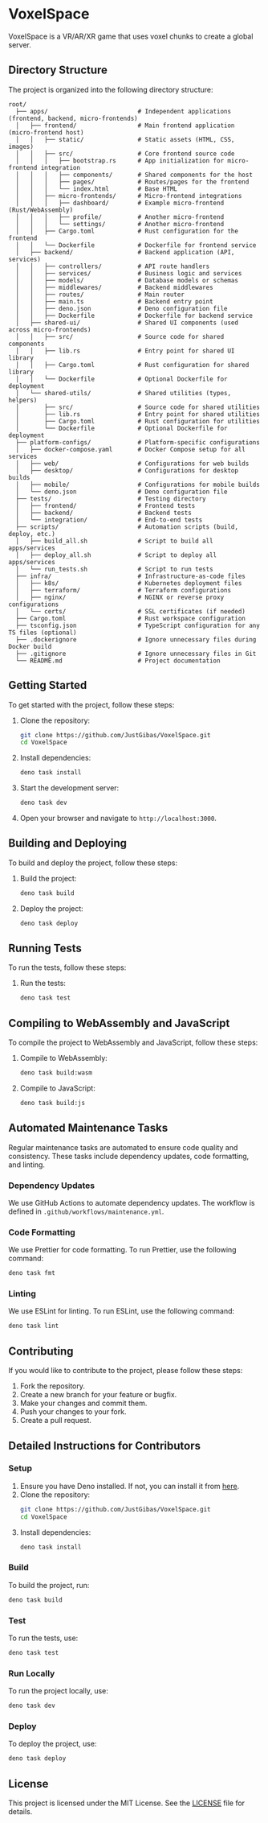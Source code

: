 # VoxelSpace

VoxelSpace is a VR/AR/XR game that uses voxel chunks to create a global server.

## Directory Structure

The project is organized into the following directory structure:

```
root/
  ├── apps/                         # Independent applications (frontend, backend, micro-frontends)
  │   ├── frontend/                 # Main frontend application (micro-frontend host)
  │   │   ├── static/               # Static assets (HTML, CSS, images)
  │   │   ├── src/                  # Core frontend source code
  │   │   │   ├── bootstrap.rs      # App initialization for micro-frontend integration
  │   │   │   ├── components/       # Shared components for the host
  │   │   │   ├── pages/            # Routes/pages for the frontend
  │   │   │   └── index.html        # Base HTML
  │   │   ├── micro-frontends/      # Micro-frontend integrations
  │   │   │   ├── dashboard/        # Example micro-frontend (Rust/WebAssembly)
  │   │   │   ├── profile/          # Another micro-frontend
  │   │   │   └── settings/         # Another micro-frontend
  │   │   ├── Cargo.toml            # Rust configuration for the frontend
  │   │   └── Dockerfile            # Dockerfile for frontend service
  │   ├── backend/                  # Backend application (API, services)
  │   │   ├── controllers/          # API route handlers
  │   │   ├── services/             # Business logic and services
  │   │   ├── models/               # Database models or schemas
  │   │   ├── middlewares/          # Backend middlewares
  │   │   ├── routes/               # Main router
  │   │   ├── main.ts               # Backend entry point
  │   │   ├── deno.json             # Deno configuration file
  │   │   ├── Dockerfile            # Dockerfile for backend service
  │   ├── shared-ui/                # Shared UI components (used across micro-frontends)
  │   │   ├── src/                  # Source code for shared components
  │   │   ├── lib.rs                # Entry point for shared UI library
  │   │   ├── Cargo.toml            # Rust configuration for shared library
  │   │   └── Dockerfile            # Optional Dockerfile for deployment
  │   └── shared-utils/             # Shared utilities (types, helpers)
  │       ├── src/                  # Source code for shared utilities
  │       ├── lib.rs                # Entry point for shared utilities
  │       ├── Cargo.toml            # Rust configuration for utilities
  │       └── Dockerfile            # Optional Dockerfile for deployment
  ├── platform-configs/             # Platform-specific configurations
  │   ├── docker-compose.yaml       # Docker Compose setup for all services
  │   ├── web/                      # Configurations for web builds
  │   ├── desktop/                  # Configurations for desktop builds
  │   ├── mobile/                   # Configurations for mobile builds
  │   └── deno.json                 # Deno configuration file
  ├── tests/                        # Testing directory
  │   ├── frontend/                 # Frontend tests
  │   ├── backend/                  # Backend tests
  │   └── integration/              # End-to-end tests
  ├── scripts/                      # Automation scripts (build, deploy, etc.)
  │   ├── build_all.sh              # Script to build all apps/services
  │   ├── deploy_all.sh             # Script to deploy all apps/services
  │   └── run_tests.sh              # Script to run tests
  ├── infra/                        # Infrastructure-as-code files
  │   ├── k8s/                      # Kubernetes deployment files
  │   ├── terraform/                # Terraform configurations
  │   ├── nginx/                    # NGINX or reverse proxy configurations
  │   └── certs/                    # SSL certificates (if needed)
  ├── Cargo.toml                    # Rust workspace configuration
  ├── tsconfig.json                 # TypeScript configuration for any TS files (optional)
  ├── .dockerignore                 # Ignore unnecessary files during Docker build
  ├── .gitignore                    # Ignore unnecessary files in Git
  └── README.md                     # Project documentation
```

## Getting Started

To get started with the project, follow these steps:

1. Clone the repository:
   ```sh
   git clone https://github.com/JustGibas/VoxelSpace.git
   cd VoxelSpace
   ```

2. Install dependencies:
   ```sh
   deno task install
   ```

3. Start the development server:
   ```sh
   deno task dev
   ```

4. Open your browser and navigate to `http://localhost:3000`.

## Building and Deploying

To build and deploy the project, follow these steps:

1. Build the project:
   ```sh
   deno task build
   ```

2. Deploy the project:
   ```sh
   deno task deploy
   ```

## Running Tests

To run the tests, follow these steps:

1. Run the tests:
   ```sh
   deno task test
   ```

## Compiling to WebAssembly and JavaScript

To compile the project to WebAssembly and JavaScript, follow these steps:

1. Compile to WebAssembly:
   ```sh
   deno task build:wasm
   ```

2. Compile to JavaScript:
   ```sh
   deno task build:js
   ```

## Automated Maintenance Tasks

Regular maintenance tasks are automated to ensure code quality and consistency. These tasks include dependency updates, code formatting, and linting.

### Dependency Updates

We use GitHub Actions to automate dependency updates. The workflow is defined in `.github/workflows/maintenance.yml`.

### Code Formatting

We use Prettier for code formatting. To run Prettier, use the following command:
```sh
deno task fmt
```

### Linting

We use ESLint for linting. To run ESLint, use the following command:
```sh
deno task lint
```

## Contributing

If you would like to contribute to the project, please follow these steps:

1. Fork the repository.
2. Create a new branch for your feature or bugfix.
3. Make your changes and commit them.
4. Push your changes to your fork.
5. Create a pull request.

## Detailed Instructions for Contributors

### Setup

1. Ensure you have Deno installed. If not, you can install it from [here](https://deno.land/#installation).
2. Clone the repository:
   ```sh
   git clone https://github.com/JustGibas/VoxelSpace.git
   cd VoxelSpace
   ```
3. Install dependencies:
   ```sh
   deno task install
   ```

### Build

To build the project, run:
```sh
deno task build
```

### Test

To run the tests, use:
```sh
deno task test
```

### Run Locally

To run the project locally, use:
```sh
deno task dev
```

### Deploy

To deploy the project, use:
```sh
deno task deploy
```

## License

This project is licensed under the MIT License. See the [LICENSE](LICENSE) file for details.
